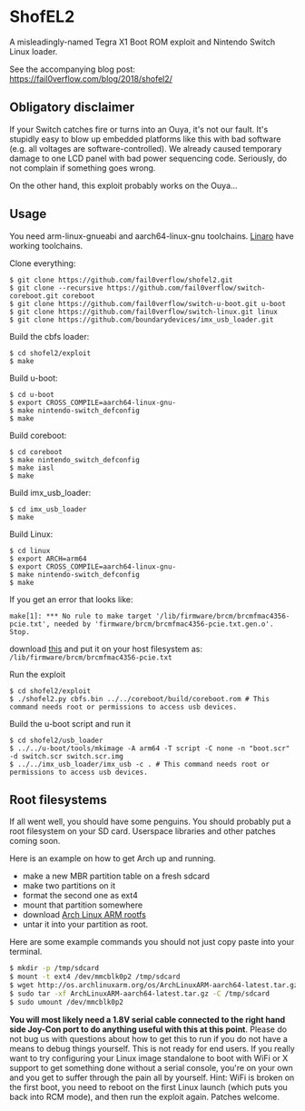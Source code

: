 # ShofEL2

A misleadingly-named Tegra X1 Boot ROM exploit and Nintendo Switch Linux loader.

See the accompanying blog post: https://fail0verflow.com/blog/2018/shofel2/

## Obligatory disclaimer

If your Switch catches fire or turns into an Ouya, it's not our fault. It's
stupidly easy to blow up embedded platforms like this with bad software (e.g.
all voltages are software-controlled). We already caused temporary damage to one
LCD panel with bad power sequencing code. Seriously, do not complain if
something goes wrong.

On the other hand, this exploit probably works on the Ouya...

## Usage

You need arm-linux-gnueabi and aarch64-linux-gnu toolchains.
[Linaro](https://releases.linaro.org/components/toolchain/binaries/latest-7/)
have working toolchains.

Clone everything:

    $ git clone https://github.com/fail0verflow/shofel2.git
    $ git clone --recursive https://github.com/fail0verflow/switch-coreboot.git coreboot
    $ git clone https://github.com/fail0verflow/switch-u-boot.git u-boot
    $ git clone https://github.com/fail0verflow/switch-linux.git linux
    $ git clone https://github.com/boundarydevices/imx_usb_loader.git

Build the cbfs loader:

    $ cd shofel2/exploit
    $ make

Build u-boot:

    $ cd u-boot
    $ export CROSS_COMPILE=aarch64-linux-gnu-
    $ make nintendo-switch_defconfig
    $ make

Build coreboot:

    $ cd coreboot
    $ make nintendo_switch_defconfig
    $ make iasl
    $ make

Build imx_usb_loader:

    $ cd imx_usb_loader
    $ make

Build Linux:

    $ cd linux
    $ export ARCH=arm64
    $ export CROSS_COMPILE=aarch64-linux-gnu-
    $ make nintendo-switch_defconfig
    $ make
If you get an error that looks like:
```
make[1]: *** No rule to make target '/lib/firmware/brcm/brcmfmac4356-pcie.txt', needed by 'firmware/brcm/brcmfmac4356-pcie.txt.gen.o'.  Stop.
```
download [this](https://chromium.googlesource.com/chromiumos/third_party/linux-firmware/+/f151f016b4fe656399f199e28cabf8d658bcb52b/brcm/brcmfmac4356-pcie.txt?format=TEXT) and put it on your host filesystem as:  `/lib/firmware/brcm/brcmfmac4356-pcie.txt`

Run the exploit

    $ cd shofel2/exploit
    $ ./shofel2.py cbfs.bin ../../coreboot/build/coreboot.rom # This command needs root or permissions to access usb devices.

Build the u-boot script and run it

    $ cd shofel2/usb_loader
    $ ../../u-boot/tools/mkimage -A arm64 -T script -C none -n "boot.scr" -d switch.scr switch.scr.img
    $ ../../imx_usb_loader/imx_usb -c . # This command needs root or permissions to access usb devices.

## Root filesystems
If all went well, you should have some penguins. You should probably put a root
filesystem on your SD card. Userspace libraries and other patches coming soon.

Here is an example on how to get Arch up and running.
* make a new MBR partition table on a fresh sdcard
* make two partitions on it
* format the second one as ext4
* mount that partition somewhere
* download [Arch Linux ARM rootfs](http://os.archlinuxarm.org/os/ArchLinuxARM-aarch64-latest.tar.gz)
* untar it into your partition as root.

Here are some example commands you should not just copy paste into your terminal.
```bash
$ mkdir -p /tmp/sdcard
$ mount -t ext4 /dev/mmcblk0p2 /tmp/sdcard
$ wget http://os.archlinuxarm.org/os/ArchLinuxARM-aarch64-latest.tar.gz
$ sudo tar -xf ArchLinuxARM-aarch64-latest.tar.gz -C /tmp/sdcard
$ sudo umount /dev/mmcblk0p2
```

**You will most likely need a 1.8V serial cable connected to the right hand side
Joy-Con port to do anything useful with this at this point**. Please do not bug
us with questions about how to get this to run if you do not have a means to
debug things yourself. This is not ready for end users. If you really want to
try configuring your Linux image standalone to boot with WiFi or X support
to get something done without a serial console, you're on your own and you get
to suffer through the pain all by yourself. Hint: WiFi is broken on the first
boot, you need to reboot on the first Linux launch (which puts you back into
RCM mode), and then run the exploit again. Patches welcome.
